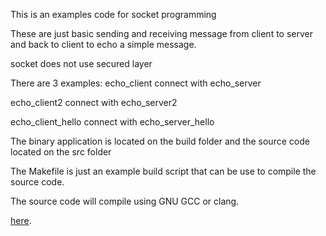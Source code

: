 This is an examples code for socket programming

These are just basic sending and receiving message from client to server and back to client to echo a simple message. 

socket does not use secured layer

There are 3 examples:
echo_client connect with echo_server

echo_client2 connect with echo_server2

echo_client_hello connect with echo_server_hello

The binary application is located on the build folder and the source code located on the src folder

The Makefile is just an example build script that can be use to compile the source code. 

The source code will compile using GNU GCC or clang. 

[here](https://www.youtube.com/watch?v=YOUR_VIDEO_ID).

